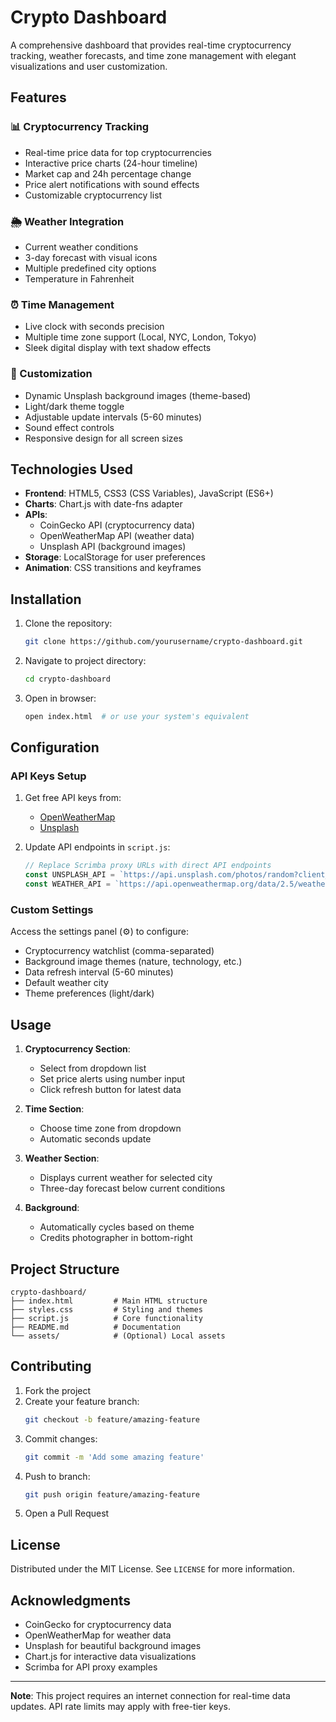 # Crypto Dashboard

A comprehensive dashboard that provides real-time cryptocurrency tracking, weather forecasts, and time zone management with elegant visualizations and user customization.


## Features

### 📊 Cryptocurrency Tracking
- Real-time price data for top cryptocurrencies
- Interactive price charts (24-hour timeline)
- Market cap and 24h percentage change
- Price alert notifications with sound effects
- Customizable cryptocurrency list

### 🌦️ Weather Integration
- Current weather conditions
- 3-day forecast with visual icons
- Multiple predefined city options
- Temperature in Fahrenheit

### ⏰ Time Management
- Live clock with seconds precision
- Multiple time zone support (Local, NYC, London, Tokyo)
- Sleek digital display with text shadow effects

### 🎨 Customization
- Dynamic Unsplash background images (theme-based)
- Light/dark theme toggle
- Adjustable update intervals (5-60 minutes)
- Sound effect controls
- Responsive design for all screen sizes

## Technologies Used

- **Frontend**: HTML5, CSS3 (CSS Variables), JavaScript (ES6+)
- **Charts**: Chart.js with date-fns adapter
- **APIs**:
  - CoinGecko API (cryptocurrency data)
  - OpenWeatherMap API (weather data)
  - Unsplash API (background images)
- **Storage**: LocalStorage for user preferences
- **Animation**: CSS transitions and keyframes

## Installation

1. Clone the repository:
   ```bash
   git clone https://github.com/yourusername/crypto-dashboard.git
   ```
2. Navigate to project directory:
   ```bash
   cd crypto-dashboard
   ```
3. Open in browser:
   ```bash
   open index.html  # or use your system's equivalent
   ```

## Configuration

### API Keys Setup
1. Get free API keys from:
   - [OpenWeatherMap](https://openweathermap.org/api)
   - [Unsplash](https://unsplash.com/developers)

2. Update API endpoints in `script.js`:
   ```javascript
   // Replace Scrimba proxy URLs with direct API endpoints
   const UNSPLASH_API = `https://api.unsplash.com/photos/random?client_id=YOUR_KEY&query=`;
   const WEATHER_API = `https://api.openweathermap.org/data/2.5/weather?appid=YOUR_KEY&units=imperial&`;
   ```

### Custom Settings
Access the settings panel (⚙️) to configure:
- Cryptocurrency watchlist (comma-separated)
- Background image themes (nature, technology, etc.)
- Data refresh interval (5-60 minutes)
- Default weather city
- Theme preferences (light/dark)

## Usage

1. **Cryptocurrency Section**:
   - Select from dropdown list
   - Set price alerts using number input
   - Click refresh button for latest data

2. **Time Section**:
   - Choose time zone from dropdown
   - Automatic seconds update

3. **Weather Section**:
   - Displays current weather for selected city
   - Three-day forecast below current conditions

4. **Background**:
   - Automatically cycles based on theme
   - Credits photographer in bottom-right

## Project Structure

```
crypto-dashboard/
├── index.html         # Main HTML structure
├── styles.css         # Styling and themes
├── script.js          # Core functionality
├── README.md          # Documentation
└── assets/            # (Optional) Local assets
```

## Contributing

1. Fork the project
2. Create your feature branch:
   ```bash
   git checkout -b feature/amazing-feature
   ```
3. Commit changes:
   ```bash
   git commit -m 'Add some amazing feature'
   ```
4. Push to branch:
   ```bash
   git push origin feature/amazing-feature
   ```
5. Open a Pull Request

## License

Distributed under the MIT License. See `LICENSE` for more information.

## Acknowledgments

- CoinGecko for cryptocurrency data
- OpenWeatherMap for weather data
- Unsplash for beautiful background images
- Chart.js for interactive data visualizations
- Scrimba for API proxy examples

---

**Note**: This project requires an internet connection for real-time data updates. API rate limits may apply with free-tier keys.